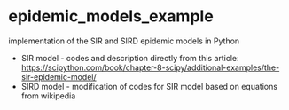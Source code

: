 # epidemic_models_example
implementation of the SIR and SIRD epidemic models in Python

* SIR model - codes and description directly from this article: https://scipython.com/book/chapter-8-scipy/additional-examples/the-sir-epidemic-model/
* SIRD model - modification of codes for SIR model based on equations from wikipedia
